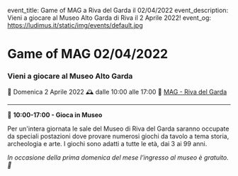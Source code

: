 event_title: Game of MAG a Riva del Garda il 02/04/2022
event_description: Vieni a giocare al Museo Alto Garda di Riva il 2 Aprile 2022!
event_og: https://ludimus.it/static/img/events/default.jpg

# Game of MAG 02/04/2022

### Vieni a giocare al Museo Alto Garda

📅 Domenica 2 Aprile 2022
🕰 dalle 10:00 alle 17:00
📍 [MAG - Riva del Garda](https://goo.gl/maps/xTsL6d3pdizXhJ6D8)

---

🎲 **10:00-17:00 - Gioca in Museo**

Per un'intera giornata le sale del Museo di Riva del Garda saranno occupate da speciali postazioni dove provare numerosi giochi da tavolo a tema storia, archeologia e arte. I giochi sono adatti a tutte le età, dai 3 ai 99 anni.


_In occasione della prima domenica del mese l’ingresso al museo è gratuito. 🎉_
